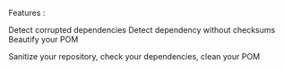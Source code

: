 Features :

Detect corrupted dependencies
Detect dependency without checksums
Beautify your POM

Sanitize your repository, check your dependencies, clean your POM